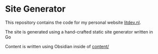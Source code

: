 # Site Generator

This repository contains the code for my personal website [litdev.nl](https://www.litdev.nl).

The site is generated using a hand-crafted static site generator written in Go

Content is written using Obsidian inside of [content/](/content/)
